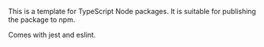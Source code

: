 This is a template for TypeScript Node packages.
It is suitable for publishing the package to npm.

Comes with jest and eslint.
